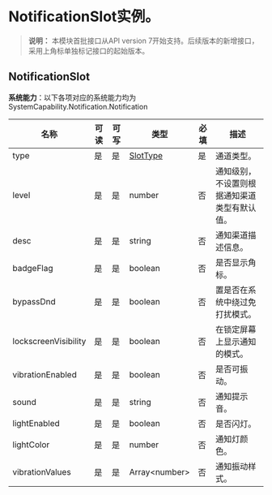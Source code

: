 # NotificationSlot实例。

> **说明：**
> 本模块首批接口从API version 7开始支持。后续版本的新增接口，采用上角标单独标记接口的起始版本。


## NotificationSlot

**系统能力**：以下各项对应的系统能力均为SystemCapability.Notification.Notification

| 名称                 | 可读 | 可写 | 类型                  | 必填 | 描述                                       |
| -------------------- | ---- | --- | --------------------- | ---- | ------------------------------------------ |
| type                 | 是  | 是  | [SlotType](#slottype) | 是   | 通道类型。                                   |
| level                | 是  | 是  | number                | 否   | 通知级别，不设置则根据通知渠道类型有默认值。 |
| desc                 | 是  | 是  | string                | 否   | 通知渠道描述信息。                           |
| badgeFlag            | 是  | 是  | boolean               | 否   | 是否显示角标。                               |
| bypassDnd            | 是  | 是  | boolean               | 否   | 置是否在系统中绕过免打扰模式。               |
| lockscreenVisibility | 是  | 是  | boolean               | 否   | 在锁定屏幕上显示通知的模式。                 |
| vibrationEnabled     | 是  | 是  | boolean               | 否   | 是否可振动。                                 |
| sound                | 是  | 是  | string                | 否   | 通知提示音。                                 |
| lightEnabled         | 是  | 是  | boolean               | 否   | 是否闪灯。                                   |
| lightColor           | 是  | 是  | number                | 否   | 通知灯颜色。                                 |
| vibrationValues      | 是  | 是  | Array\<number\>       | 否   | 通知振动样式。                               |